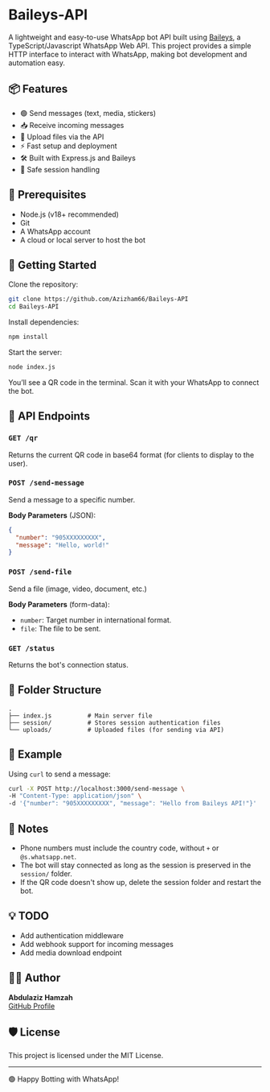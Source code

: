 # Baileys-API

A lightweight and easy-to-use WhatsApp bot API built using [Baileys](https://github.com/WhiskeySockets/Baileys), a TypeScript/Javascript WhatsApp Web API. This project provides a simple HTTP interface to interact with WhatsApp, making bot development and automation easy.

## 📦 Features

- 🟢 Send messages (text, media, stickers)
- 📥 Receive incoming messages
- 📁 Upload files via the API
- ⚡ Fast setup and deployment
- 🛠️ Built with Express.js and Baileys
- 🔐 Safe session handling

## 🧠 Prerequisites

- Node.js (v18+ recommended)
- Git
- A WhatsApp account
- A cloud or local server to host the bot

## 🚀 Getting Started

Clone the repository:

```bash
git clone https://github.com/Azizham66/Baileys-API
cd Baileys-API
```

Install dependencies:

```bash
npm install
```

Start the server:

```bash
node index.js
```

You’ll see a QR code in the terminal. Scan it with your WhatsApp to connect the bot.

## 🔧 API Endpoints

### `GET /qr`

Returns the current QR code in base64 format (for clients to display to the user).

### `POST /send-message`

Send a message to a specific number.

**Body Parameters** (JSON):

```json
{
  "number": "905XXXXXXXXX",
  "message": "Hello, world!"
}
```

### `POST /send-file`

Send a file (image, video, document, etc.)

**Body Parameters** (form-data):

- `number`: Target number in international format.
- `file`: The file to be sent.

### `GET /status`

Returns the bot's connection status.

## 📁 Folder Structure

```
.
├── index.js          # Main server file
├── session/          # Stores session authentication files
└── uploads/          # Uploaded files (for sending via API)
```

## 📸 Example

Using `curl` to send a message:

```bash
curl -X POST http://localhost:3000/send-message \
-H "Content-Type: application/json" \
-d '{"number": "905XXXXXXXXX", "message": "Hello from Baileys API!"}'
```

## 📌 Notes

- Phone numbers must include the country code, without `+` or `@s.whatsapp.net`.
- The bot will stay connected as long as the session is preserved in the `session/` folder.
- If the QR code doesn't show up, delete the session folder and restart the bot.

## 💡 TODO

- Add authentication middleware
- Add webhook support for incoming messages
- Add media download endpoint

## 🧑‍💻 Author

**Abdulaziz Hamzah**  
[GitHub Profile](https://github.com/Azizham66)

## 🛡️ License

This project is licensed under the MIT License.

---

🟢 Happy Botting with WhatsApp!
